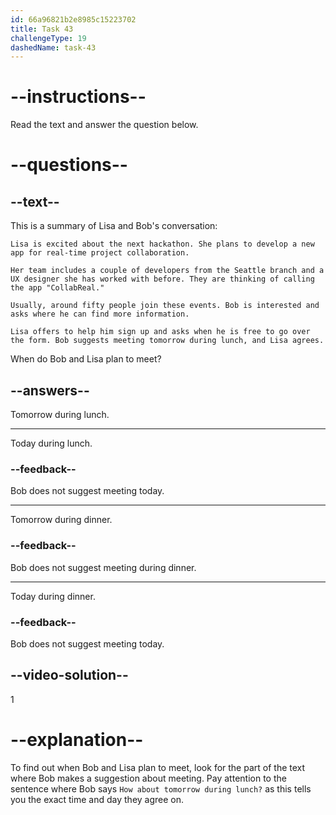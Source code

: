 ```yaml
---
id: 66a96821b2e8985c15223702
title: Task 43
challengeType: 19
dashedName: task-43
---
```


<!-- READING -->

# --instructions--

Read the text and answer the question below.

# --questions--

## --text--

This is a summary of Lisa and Bob's conversation:

`Lisa is excited about the next hackathon. She plans to develop a new app for real-time project collaboration.`

`Her team includes a couple of developers from the Seattle branch and a UX designer she has worked with before. They are thinking of calling the app "CollabReal."`

`Usually, around fifty people join these events. Bob is interested and asks where he can find more information.`

`Lisa offers to help him sign up and asks when he is free to go over the form. Bob suggests meeting tomorrow during lunch, and Lisa agrees.`

When do Bob and Lisa plan to meet?

## --answers--

Tomorrow during lunch.

---

Today during lunch.

### --feedback--

Bob does not suggest meeting today.

---

Tomorrow during dinner.

### --feedback--

Bob does not suggest meeting during dinner.

---

Today during dinner.

### --feedback--

Bob does not suggest meeting today.

## --video-solution--

1

# --explanation--

To find out when Bob and Lisa plan to meet, look for the part of the text where Bob makes a suggestion about meeting. Pay attention to the sentence where Bob says `How about tomorrow during lunch?` as this tells you the exact time and day they agree on.
